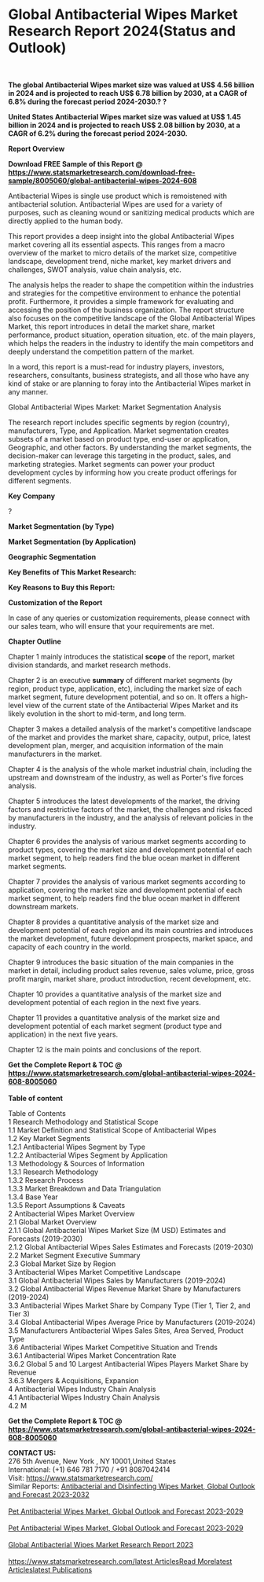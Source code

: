 <h1>Global Antibacterial Wipes Market Research Report 2024(Status and Outlook)</h1><br/><p><strong>The global Antibacterial Wipes market size was valued at US$ 4.56 billion in 2024 and is projected to reach US$ 6.78 billion by 2030, at a <strong>CAGR</strong> of 6.8% during the forecast period 2024-2030.? ? </strong></p><p><strong>United States Antibacterial Wipes market size was valued at US$ 1.45 billion in 2024 and is projected to reach US$ 2.08 billion by 2030, at a <strong>CAGR</strong> of 6.2% during the forecast period 2024-2030.</strong></p><p><strong>Report Overview</strong></p><p><strong>Download FREE Sample of this Report @ <a href="https://www.statsmarketresearch.com/download-free-sample/8005060/global-antibacterial-wipes-2024-608">https://www.statsmarketresearch.com/download-free-sample/8005060/global-antibacterial-wipes-2024-608</a></strong></p><p>Antibacterial Wipes is single use product which is remoistened with antibacterial solution. Antibacterial Wipes are used for a variety of purposes, such as cleaning wound or sanitizing medical products which are directly applied to the human body.</p><p>This report provides a deep insight into the global Antibacterial Wipes market covering all its essential aspects. This ranges from a macro overview of the market to micro details of the market size, competitive landscape, development trend, niche market, key market drivers and challenges, SWOT analysis, value chain analysis, etc.</p><p>The analysis helps the reader to shape the competition within the industries and strategies for the competitive environment to enhance the potential profit. Furthermore, it provides a simple framework for evaluating and accessing the position of the business organization. The report structure also focuses on the competitive landscape of the Global Antibacterial Wipes Market, this report introduces in detail the market share, market performance, product situation, operation situation, etc. of the main players, which helps the readers in the industry to identify the main competitors and deeply understand the competition pattern of the market.</p><p>In a word, this report is a must-read for industry players, investors, researchers, consultants, business strategists, and all those who have any kind of stake or are planning to foray into the Antibacterial Wipes market in any manner.</p><p>Global Antibacterial Wipes Market: Market Segmentation Analysis</p><p>The research report includes specific segments by region (country), manufacturers, Type, and Application. Market segmentation creates subsets of a market based on product type, end-user or application, Geographic, and other factors. By understanding the market segments, the decision-maker can leverage this targeting in the product, sales, and marketing strategies. Market segments can power your product development cycles by informing how you create product offerings for different segments.</p><p><strong>Key Company</strong></p><p>? </p><p><strong>Market Segmentation (by Type)</strong></p><p><strong>Market Segmentation (<strong>by Application</strong>)</strong></p><p><strong>Geographic Segmentation</strong></p><p><strong>Key Benefits of This Market Research:</strong></p><p><strong>Key <strong>Reasons to Buy</strong> this Report:</strong></p><p><strong>Customization of the Report</strong></p><p>In case of any queries or customization requirements, please connect with our sales team, who will ensure that your requirements are met.</p><p><strong>Chapter Outline</strong></p><p>Chapter 1 mainly introduces the statistical <strong>scope</strong> of the report, market division standards, and market research methods.</p><p>Chapter 2 is an executive <strong>summary</strong> of different market segments (by region, product type, application, etc), including the market size of each market segment, future development potential, and so on. It offers a high-level view of the current state of the Antibacterial Wipes Market and its likely evolution in the short to mid-term, and long term.</p><p>Chapter 3 makes a detailed analysis of the market's competitive landscape of the market and provides the market share, capacity, output, price, latest development plan, merger, and acquisition information of the main manufacturers in the market.</p><p>Chapter 4 is the analysis of the whole market industrial chain, including the upstream and downstream of the industry, as well as Porter's five forces analysis.</p><p>Chapter 5 introduces the latest developments of the market, the driving factors and restrictive factors of the market, the challenges and risks faced by manufacturers in the industry, and the analysis of relevant policies in the industry.</p><p>Chapter 6 provides the analysis of various market segments according to product types, covering the market size and development potential of each market segment, to help readers find the blue ocean market in different market segments.</p><p>Chapter 7 provides the analysis of various market segments according to application, covering the market size and development potential of each market segment, to help readers find the blue ocean market in different downstream markets.</p><p>Chapter 8 provides a quantitative analysis of the market size and development potential of each region and its main countries and introduces the market development, future development prospects, market space, and capacity of each country in the world.</p><p>Chapter 9 introduces the basic situation of the main companies in the market in detail, including product sales revenue, sales volume, price, gross profit margin, market share, product introduction, recent development, etc.</p><p>Chapter 10 provides a quantitative analysis of the market size and development potential of each region in the next five years.</p><p>Chapter 11 provides a quantitative analysis of the market size and development potential of each market segment (product type and application) in the next five years.</p><p>Chapter 12 is the main points and conclusions of the report.</p><div><b>Get the Complete Report & TOC @ <a href="https://www.statsmarketresearch.com/global-antibacterial-wipes-2024-608-8005060">https://www.statsmarketresearch.com/global-antibacterial-wipes-2024-608-8005060</a></b></div><br><b>Table of content</b><p>Table of Contents<br />1 Research Methodology and Statistical Scope<br />1.1 Market Definition and Statistical Scope of Antibacterial Wipes<br />1.2 Key Market Segments<br />1.2.1 Antibacterial Wipes Segment by Type<br />1.2.2 Antibacterial Wipes Segment by Application<br />1.3 Methodology & Sources of Information<br />1.3.1 Research Methodology<br />1.3.2 Research Process<br />1.3.3 Market Breakdown and Data Triangulation<br />1.3.4 Base Year<br />1.3.5 Report Assumptions & Caveats<br />2 Antibacterial Wipes Market Overview<br />2.1 Global Market Overview<br />2.1.1 Global Antibacterial Wipes Market Size (M USD) Estimates and Forecasts (2019-2030)<br />2.1.2 Global Antibacterial Wipes Sales Estimates and Forecasts (2019-2030)<br />2.2 Market Segment Executive Summary<br />2.3 Global Market Size by Region<br />3 Antibacterial Wipes Market Competitive Landscape<br />3.1 Global Antibacterial Wipes Sales by Manufacturers (2019-2024)<br />3.2 Global Antibacterial Wipes Revenue Market Share by Manufacturers (2019-2024)<br />3.3 Antibacterial Wipes Market Share by Company Type (Tier 1, Tier 2, and Tier 3)<br />3.4 Global Antibacterial Wipes Average Price by Manufacturers (2019-2024)<br />3.5 Manufacturers Antibacterial Wipes Sales Sites, Area Served, Product Type<br />3.6 Antibacterial Wipes Market Competitive Situation and Trends<br />3.6.1 Antibacterial Wipes Market Concentration Rate<br />3.6.2 Global 5 and 10 Largest Antibacterial Wipes Players Market Share by Revenue<br />3.6.3 Mergers & Acquisitions, Expansion<br />4 Antibacterial Wipes Industry Chain Analysis<br />4.1 Antibacterial Wipes Industry Chain Analysis<br />4.2 M<br><div><b>Get the Complete Report & TOC @ <a href="https://www.statsmarketresearch.com/global-antibacterial-wipes-2024-608-8005060">https://www.statsmarketresearch.com/global-antibacterial-wipes-2024-608-8005060</a></b></div></p> <b>CONTACT US:</b><br>276 5th Avenue, New York , NY 10001,United States<br>International: (+1) 646 781 7170 / +91 8087042414<br>Visit: <a href="https://www.statsmarketresearch.com/">https://www.statsmarketresearch.com/</a><br>Similar Reports: <a href="https://www.statsmarketresearch.com/global-antibacterial-wipes-2024-608-8005060">Antibacterial and Disinfecting Wipes Market, Global Outlook and Forecast 2023-2032</a><br/><br/><a href="https://www.statsmarketresearch.com/global-antibacterial-wipes-2024-608-8005060">Pet Antibacterial Wipes Market, Global Outlook and Forecast 2023-2029</a><br/><br/><a href="https://www.statsmarketresearch.com/global-antibacterial-wipes-2024-608-8005060">Pet Antibacterial Wipes Market, Global Outlook and Forecast 2023-2029</a><br/><br/><a href="https://www.statsmarketresearch.com/global-antibacterial-wipes-2024-608-8005060">Global Antibacterial Wipes Market Research Report 2023</a><br/><br/><a href="https://gyeongbokgung.com">https://www.statsmarketresearch.com/</a><a href="https://hallyeomaritime.com">latest Articles</a><a href="https://jingwansa.com">Read More</a><a href=https://nguoiviet.jp/">latest Articles</a><a href="https://www.intelmarketresearch.com/">latest Publications</a>